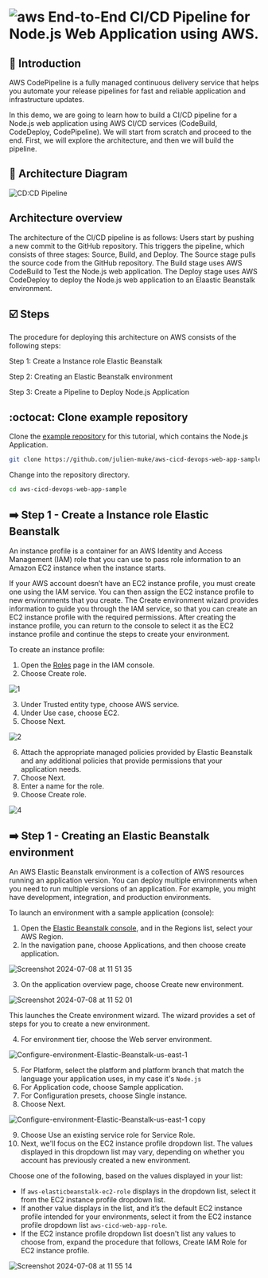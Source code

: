 # ![aws](https://github.com/julien-muke/Search-Engine-Website-using-AWS/assets/110755734/01cd6124-8014-4baa-a5fe-bd227844d263) End-to-End CI/CD Pipeline for Node.js Web Application using AWS.


## <a name="introduction">🤖 Introduction</a>

AWS CodePipeline is a fully managed continuous delivery service that helps you automate your release pipelines for fast and reliable application and infrastructure updates.

In this demo, we are going to learn how to build a CI/CD pipeline for a Node.js web application using AWS CI/CD services (CodeBuild, CodeDeploy, CodePipeline). We will start from scratch and proceed to the end. First, we will explore the architecture, and then we will build the pipeline.


## <a name="design">📐 Architecture Diagram</a>

![CD:CD Pipeline](https://github.com/julien-muke/aws-cicd-devops-web-app/assets/110755734/2c83b581-36ae-4464-ae64-3be22531cb43)

## Architecture overview

The architecture of the CI/CD pipeline is as follows: Users start by pushing a new commit to the GitHub repository. This triggers the pipeline, which consists of three stages: Source, Build, and Deploy. The Source stage pulls the source code from the GitHub repository. The Build stage uses AWS CodeBuild to Test the Node.js web application. The Deploy stage uses AWS CodeDeploy to deploy the Node.js web application to an Elaastic Beanstalk environment.

## <a name="steps">☑️ Steps</a>

The procedure for deploying this architecture on AWS consists of the following steps:

Step 1: Create a Instance role Elastic Beanstalk

Step 2: Creating an Elastic Beanstalk environment

Step 3: Create a Pipeline to Deploy Node.js Application


##  	:octocat: Clone example repository

Clone the [example repository](https://github.com/julien-muke/aws-cicd-devops-web-app-sample.git) for this tutorial, which contains the Node.js Application.

```bash
git clone https://github.com/julien-muke/aws-cicd-devops-web-app-sample.git
```

Change into the repository directory.

```bash
cd aws-cicd-devops-web-app-sample
```

## ➡️ Step 1 - Create a Instance role Elastic Beanstalk

An instance profile is a container for an AWS Identity and Access Management (IAM) role that you can use to pass role information to an Amazon EC2 instance when the instance starts.

If your AWS account doesn’t have an EC2 instance profile, you must create one using the IAM service. You can then assign the EC2 instance profile to new environments that you create. The Create environment wizard provides information to guide you through the IAM service, so that you can create an EC2 instance profile with the required permissions. After creating the instance profile, you can return to the console to select it as the EC2 instance profile and continue the steps to create your environment.

To create an instance profile:

1. Open the [Roles](https://console.aws.amazon.com/iam/home#roles) page in the IAM console.
2. Choose Create role.

![1](https://github.com/julien-muke/aws-cicd-devops-web-app/assets/110755734/369f4232-4220-4adc-931e-53ab3c939524)


3. Under Trusted entity type, choose AWS service.
4. Under Use case, choose EC2.
5. Choose Next.

![2](https://github.com/julien-muke/aws-cicd-devops-web-app/assets/110755734/fa9def89-ae17-4055-a1fd-9155519702f3)


6. Attach the appropriate managed policies provided by Elastic Beanstalk and any additional policies that provide permissions that your application needs.
7. Choose Next.
8. Enter a name for the role.
9. Choose Create role.

![4](https://github.com/julien-muke/aws-cicd-devops-web-app/assets/110755734/589744dc-3fed-4796-aa45-c09edfe77e71)


## ➡️ Step 1 - Creating an Elastic Beanstalk environment

An AWS Elastic Beanstalk environment is a collection of AWS resources running an application version. You can deploy multiple environments when you need to run multiple versions of an application. For example, you might have development, integration, and production environments.

To launch an environment with a sample application (console):

1. Open the [Elastic Beanstalk console](https://console.aws.amazon.com/elasticbeanstalk), and in the Regions list, select your AWS Region.
2. In the navigation pane, choose Applications, and then choose create application.

![Screenshot 2024-07-08 at 11 51 35](https://github.com/julien-muke/aws-cicd-devops-web-app/assets/110755734/bae0b96a-52c4-4270-9153-90848dec5fcb)


3. On the application overview page, choose Create new environment.

![Screenshot 2024-07-08 at 11 52 01](https://github.com/julien-muke/aws-cicd-devops-web-app/assets/110755734/dc8e3bb8-97ed-48bc-96ea-cd71018a712b)

This launches the Create environment wizard. The wizard provides a set of steps for you to create a new environment.

4. For environment tier, choose the Web server environment.

![Configure-environment-Elastic-Beanstalk-us-east-1](https://github.com/julien-muke/aws-cicd-devops-web-app/assets/110755734/1dc57ce3-008b-4988-ad20-1b195645096d)


5. For Platform, select the platform and platform branch that match the language your application uses, in my case it's `Node.js`
6. For Application code, choose Sample application.
7. For Configuration presets, choose Single instance.
8. Choose Next.


![Configure-environment-Elastic-Beanstalk-us-east-1 copy](https://github.com/julien-muke/aws-cicd-devops-web-app/assets/110755734/af4124ec-fd7e-448a-890c-917f63d68bb2)


9. Choose Use an existing service role for Service Role.
10. Next, we'll focus on the EC2 instance profile dropdown list. The values displayed in this dropdown list may vary, depending on whether you account has previously created a new environment.

Choose one of the following, based on the values displayed in your list:
* If `aws-elasticbeanstalk-ec2-role` displays in the dropdown list, select it from the EC2 instance profile dropdown list.
* If another value displays in the list, and it’s the default EC2 instance profile intended for your environments, select it from the EC2 instance profile dropdown list `aws-cicd-web-app-role`.
* If the EC2 instance profile dropdown list doesn't list any values to choose from, expand the procedure that follows, Create IAM Role for EC2 instance profile.

![Screenshot 2024-07-08 at 11 55 14](https://github.com/julien-muke/aws-cicd-devops-web-app/assets/110755734/29e489af-d737-4501-b6c9-2b8ab10c5b7e)

